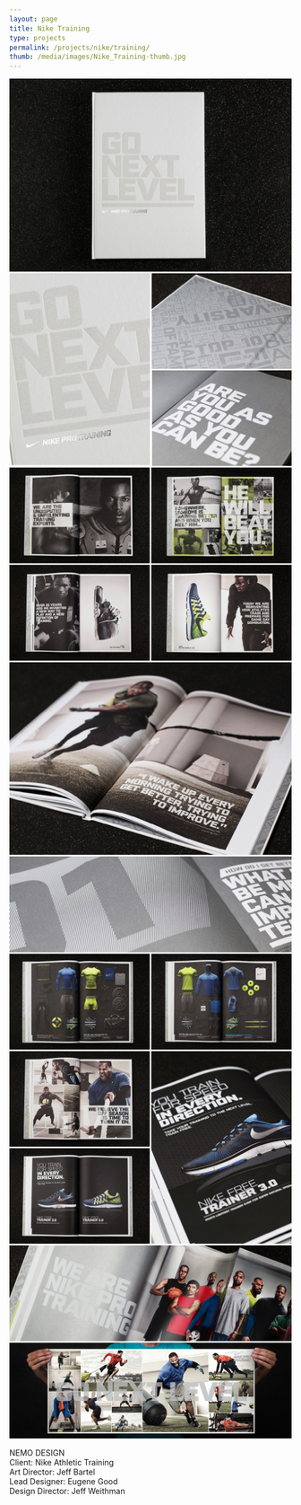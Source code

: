 ```yaml
---
layout: page
title: Nike Training
type: projects
permalink: /projects/nike/training/
thumb: /media/images/Nike_Training-thumb.jpg
---
```


![](/media/images/Nike_Training_1.jpg) 
![](/media/images/Nike_Training_2.jpg)
![](/media/images/Nike_Training_3.jpg)
![](/media/images/Nike_Training_4.jpg)
![](/media/images/Nike_Training_5.jpg)
![](/media/images/Nike_Training_6.jpg)
![](/media/images/Nike_Training_7.jpg)

NEMO DESIGN<br/>
Client: Nike Athletic Training<br/>
Art Director: Jeff Bartel<br/>
Lead Designer: Eugene Good<br/>
Design Director: Jeff Weithman